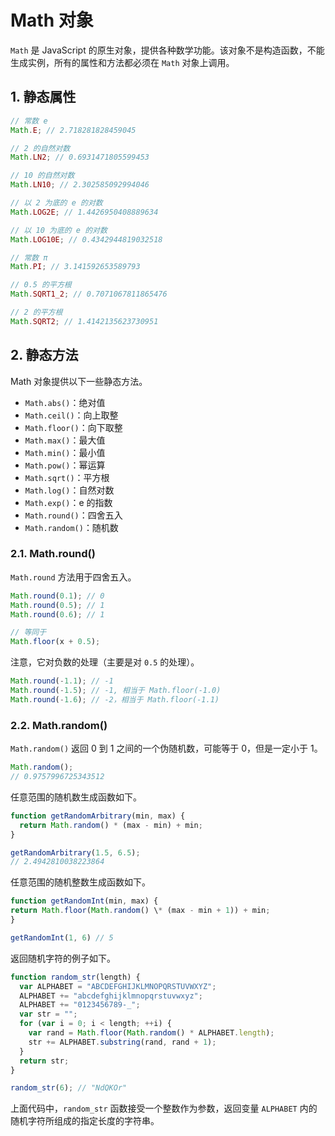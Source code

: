 # Math 对象

`Math` 是 JavaScript 的原生对象，提供各种数学功能。该对象不是构造函数，不能生成实例，所有的属性和方法都必须在 `Math` 对象上调用。

## 1. 静态属性

```javascript
// 常数 e
Math.E; // 2.718281828459045

// 2 的自然对数
Math.LN2; // 0.6931471805599453

// 10 的自然对数
Math.LN10; // 2.302585092994046

// 以 2 为底的 e 的对数
Math.LOG2E; // 1.4426950408889634

// 以 10 为底的 e 的对数
Math.LOG10E; // 0.4342944819032518

// 常数 π
Math.PI; // 3.141592653589793

// 0.5 的平方根
Math.SQRT1_2; // 0.7071067811865476

// 2 的平方根
Math.SQRT2; // 1.4142135623730951
```

## 2. 静态方法

Math 对象提供以下一些静态方法。

- `Math.abs()`：绝对值
- `Math.ceil()`：向上取整
- `Math.floor()`：向下取整
- `Math.max()`：最大值
- `Math.min()`：最小值
- `Math.pow()`：幂运算
- `Math.sqrt()`：平方根
- `Math.log()`：自然对数
- `Math.exp()`：e 的指数
- `Math.round()`：四舍五入
- `Math.random()`：随机数

### 2.1. Math.round()

`Math.round` 方法用于四舍五入。

```javascript
Math.round(0.1); // 0
Math.round(0.5); // 1
Math.round(0.6); // 1

// 等同于
Math.floor(x + 0.5);
```

注意，它对负数的处理（主要是对 `0.5` 的处理）。

```javascript
Math.round(-1.1); // -1
Math.round(-1.5); // -1, 相当于 Math.floor(-1.0)
Math.round(-1.6); // -2，相当于 Math.floor(-1.1)
```

### 2.2. Math.random()

`Math.random()` 返回 0 到 1 之间的一个伪随机数，可能等于 0，但是一定小于 1。

```javascript
Math.random();
// 0.9757996725343512
```

任意范围的随机数生成函数如下。

```javascript
function getRandomArbitrary(min, max) {
  return Math.random() * (max - min) + min;
}

getRandomArbitrary(1.5, 6.5);
// 2.4942810038223864
```

任意范围的随机整数生成函数如下。

```javascript
function getRandomInt(min, max) {
return Math.floor(Math.random() \* (max - min + 1)) + min;
}

getRandomInt(1, 6) // 5
```

返回随机字符的例子如下。

```javascript
function random_str(length) {
  var ALPHABET = "ABCDEFGHIJKLMNOPQRSTUVWXYZ";
  ALPHABET += "abcdefghijklmnopqrstuvwxyz";
  ALPHABET += "0123456789-_";
  var str = "";
  for (var i = 0; i < length; ++i) {
    var rand = Math.floor(Math.random() * ALPHABET.length);
    str += ALPHABET.substring(rand, rand + 1);
  }
  return str;
}

random_str(6); // "NdQKOr"
```

上面代码中，`random_str` 函数接受一个整数作为参数，返回变量 `ALPHABET` 内的随机字符所组成的指定长度的字符串。
